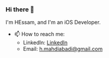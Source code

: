 ### Hi there 👋

I'm HEssam, and I'm an iOS Developer.

- 📫 How to reach me:
  * LinkedIn: [LinkedIn](https://www.linkedin.com/in/helloitshessam/ "LinkedIn")
  * Email: h.mahdiabadi@gmail.com
